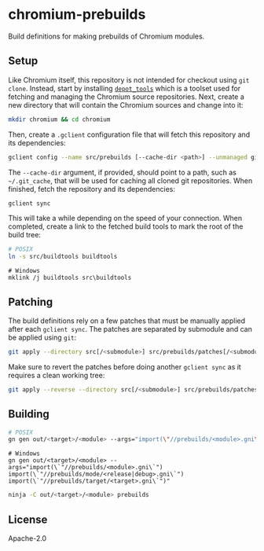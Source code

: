 # chromium-prebuilds

Build definitions for making prebuilds of Chromium modules.

## Setup

Like Chromium itself, this repository is not intended for checkout using `git clone`. Instead, start by installing [`depot_tools`](https://commondatastorage.googleapis.com/chrome-infra-docs/flat/depot_tools/docs/html/depot_tools_tutorial.html#_setting_up) which is a toolset used for fetching and managing the Chromium source repositories. Next, create a new directory that will contain the Chromium sources and change into it:

```sh
mkdir chromium && cd chromium
```

Then, create a `.gclient` configuration file that will fetch this repository and its dependencies:

```sh
gclient config --name src/prebuilds [--cache-dir <path>] --unmanaged git@github.com:holepunchto/chromium-prebuilds.git
```

The `--cache-dir` argument, if provided, should point to a path, such as `~/.git_cache`, that will be used for caching all cloned git repositories. When finished, fetch the repository and its dependencies:

```sh
gclient sync
```

This will take a while depending on the speed of your connection. When completed, create a link to the fetched build tools to mark the root of the build tree:

```sh
# POSIX
ln -s src/buildtools buildtools
```

```pwsh
# Windows
mklink /j buildtools src\buildtools
```

## Patching

The build definitions rely on a few patches that must be manually applied after each `gclient sync`. The patches are separated by submodule and can be applied using `git`:

```sh
git apply --directory src[/<submodule>] src/prebuilds/patches[/<submodule>]/*.patch
```

Make sure to revert the patches before doing another `gclient sync` as it requires a clean working tree:

```sh
git apply --reverse --directory src[/<submodule>] src/prebuilds/patches[/<submodule>]/*.patch
```

## Building

```sh
# POSIX
gn gen out/<target>/<module> --args="import(\"//prebuilds/<module>.gni\") import(\"//prebuilds/mode/<release|debug>.gni\") import(\"//prebuilds/target/<target>.gni\")"
```

```pwsh
# Windows
gn gen out/<target>/<module> --args="import(\`"//prebuilds/<module>.gni\`") import(\`"//prebuilds/mode/<release|debug>.gni\`") import(\`"//prebuilds/target/<target>.gni\`")"
```

```sh
ninja -C out/<target>/<module> prebuilds
```

## License

Apache-2.0
